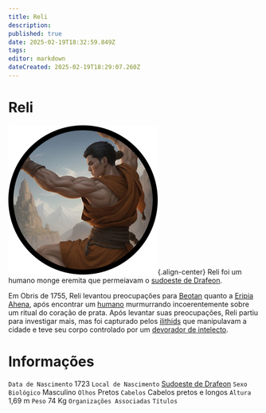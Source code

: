 ```yaml
---
title: Reli
description: 
published: true
date: 2025-02-19T18:32:59.849Z
tags: 
editor: markdown
dateCreated: 2025-02-19T18:29:07.260Z
---
```


# Reli
![reli_-_token.png](/uploads/retratos/reli_-_token.png){.align-center}
Reli foi um humano monge eremita que permeiavam o [sudoeste de Drafeon](/lugares/plano-material/drafeon/sudoeste-de-drafeon).

Em Obris de 1755, Reli levantou preocupações para [Beotan](/individuos/beotan) quanto a [Eripia Ahena](/lugares/plano-material/drafeon/sudoeste-de-drafeon/eripia-ahena), após encontrar um [humano](/fauna-e-flora/especies-inteligentes/humano) murmurrando incoerentemente sobre um ritual do coração de prata. Após levantar suas preocupações, Reli partiu para investigar mais, mas foi capturado pelos [ilithids](/fauna-e-flora/especies-inteligentes/ilithid) que manipulavam a cidade e teve seu corpo controlado por um [devorador de intelecto](/fauna-e-flora/devorador-de-intelecto).

# Informações
`Data de Nascimento` 1723
`Local de Nascimento` [Sudoeste de Drafeon](/lugares/plano-material/drafeon/sudoeste-de-drafeon)
`Sexo Biológico` Masculino
`Olhos` Pretos
`Cabelos` Cabelos pretos e longos
`Altura` 1,69 m
`Peso` 74 Kg
`Organizações Associadas` 
`Títulos`